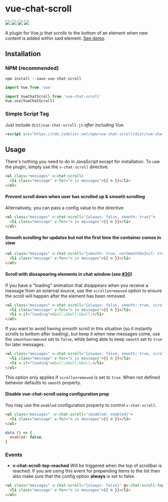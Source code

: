 # vue-chat-scroll
[![](https://flat.badgen.net/npm/v/vue-chat-scroll?color=red)](https://www.npmjs.com/package/vue-chat-scroll) 
[![](https://flat.badgen.net/jsdelivr/hits/npm/vue-chat-scroll)](https://www.jsdelivr.com/package/npm/vue-chat-scroll) [![](https://flat.badgen.net/bundlephobia/minzip/vue-chat-scroll?color=orange)](https://bundlephobia.com/result?p=vue-chat-scroll) [![](https://flat.badgen.net/npm/license/vue-chat-scroll)](https://github.com/theomessin/vue-chat-scroll/blob/master/license.md)

A plugin for Vue.js that scrolls to the bottom of an element when new content is added within said element. [See demo](https://jsfiddle.net/theomessin/n7542hk1/).

## Installation

### NPM (recommended)

```
npm install --save vue-chat-scroll
```

``` js
import Vue from 'vue'

import VueChatScroll from 'vue-chat-scroll'
Vue.use(VueChatScroll)
```

### Simple Script Tag

Just include `dist/vue-chat-scroll.js` _after including Vue_.
```html
<script src="https://cdn.jsdelivr.net/npm/vue-chat-scroll/dist/vue-chat-scroll.min.js"></script>
```

## Usage

There's nothing you need to do in JavaScript except for installation. To use the plugin, simply use the `v-chat-scroll` directive.

``` html
<ul class="messages" v-chat-scroll>
  <li class="message" v-for="n in messages">{{ n }}</li>
</ul>
```

#### Prevent scroll down when user has scrolled up & smooth scrolling

Alternatively, you can pass a config value to the directive:

``` html
<ul class="messages" v-chat-scroll="{always: false, smooth: true}">
  <li class="message" v-for="n in messages">{{ n }}</li>
</ul>
```

#### Smooth scrolling for updates but not the first time the container comes in view

``` html
<ul class="messages" v-chat-scroll="{smooth: true, notSmoothOnInit: true}">
  <li class="message" v-for="n in messages">{{ n }}</li>
</ul>
```

#### Scroll with dissapearing elements in chat window (see [#30](https://github.com/theomessin/vue-chat-scroll/issues/30))

If you have a "loading" animation that disappears when you receive a message from an external source, use the `scrollonremoved` option to ensure the scroll will happen after the element has been removed 

``` html
<ul class="messages" v-chat-scroll="{always: false, smooth: true, scrollonremoved:true}">
  <li class="message" v-for="n in messages">{{ n }}</li>
  <li v-if="loading">&bull;&bull;&bull;</li>
</ul>
```

If you want to avoid having smooth scroll in this situation (so it instantly scrolls to bottom after loading), but keep it when new messages come, use the `smoothonremoved` set to `false`, while being able to keep `smooth` set to `true` for later messages.
``` html
<ul class="messages" v-chat-scroll="{always: false, smooth: true, scrollonremoved:true, smoothonremoved: false}">
  <li class="message" v-for="n in messages">{{ n }}</li>
  <li v-if="loading">&bull;&bull;&bull;</li>
</ul>
```
This option only applies if `scrollonremoved` is set to `true`. When not defined behavior defaults to `smooth` property.

#### Disable vue-chat-scroll using configuration prop

You may use the `enabled` configuration property to control `v-chat-scroll`.

``` html
<ul class="messages" :v-chat-scroll="{enabled: enabled}">
  <li class="message" v-for="n in messages">{{ n }}</li>
</ul>
```
```js
data () => {
  enabled: false,
}
```

### Events

- **v-chat-scroll-top-reached**
Will be triggered when the top of scrollbar is reached. If you are using this event for prepending items to the list then also make sure that the config option **always** is set to false.
``` html
<ul class="messages" v-chat-scroll="{always: false}" @v-chat-scroll-top-reached="customMethod">
  <li class="message" v-for="n in messages">{{ n }}</li>
</ul>
```

